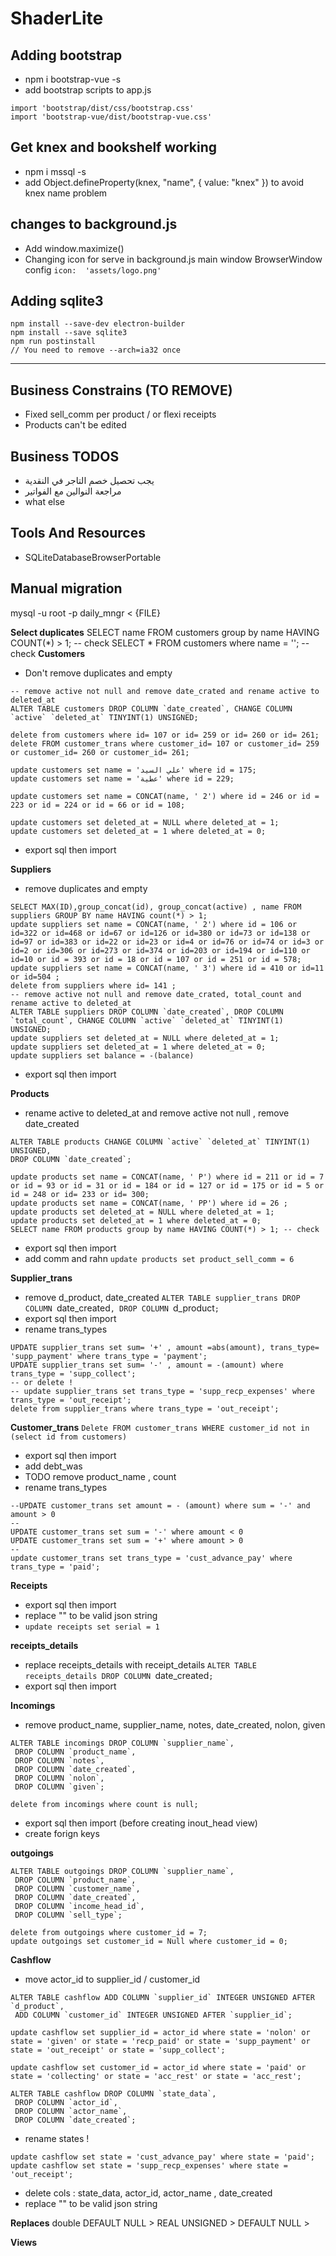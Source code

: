 # ShaderLite

## Adding bootstrap

- npm i bootstrap-vue -s 
- add bootstrap scripts to app.js
```
import 'bootstrap/dist/css/bootstrap.css'
import 'bootstrap-vue/dist/bootstrap-vue.css'
```

## Get knex and bookshelf working

- npm i mssql -s
- add Object.defineProperty(knex, "name", { value: "knex" }) to avoid knex name problem

## changes to background.js

- Add window.maximize()
- Changing icon for serve in background.js main window BrowserWindow config `icon:  'assets/logo.png'`

## Adding sqlite3
```
npm install --save-dev electron-builder
npm install --save sqlite3
npm run postinstall
// You need to remove --arch=ia32 once
```

---

## Business Constrains (TO REMOVE)

- Fixed sell_comm per product / or flexi receipts
- Products can't be edited

## Business TODOS

- يجب تحصيل خصم التاجر في النقدية 
- مراجعة النوالين مع الفواتير
- what else

## Tools And Resources

- SQLiteDatabaseBrowserPortable

## Manual migration
mysql -u root -p daily_mngr < {FILE}

**Select duplicates**
SELECT name FROM customers group by name HAVING COUNT(*) > 1; -- check
SELECT * FROM customers where name = ''; -- check
**Customers**
- Don't remove duplicates and empty
```
-- remove active not null and remove date_crated and rename active to deleted_at 
ALTER TABLE customers DROP COLUMN `date_created`, CHANGE COLUMN `active` `deleted_at` TINYINT(1) UNSIGNED;

delete from customers where id= 107 or id= 259 or id= 260 or id= 261;
delete FROM customer_trans where customer_id= 107 or customer_id= 259 or customer_id= 260 or customer_id= 261;

update customers set name = 'علي السيد' where id = 175;
update customers set name = 'عطية' where id = 229;

update customers set name = CONCAT(name, ' 2') where id = 246 or id = 223 or id = 224 or id = 66 or id = 108;

update customers set deleted_at = NULL where deleted_at = 1;
update customers set deleted_at = 1 where deleted_at = 0;
```
- export sql then import 

**Suppliers**
- remove duplicates and empty

```
SELECT MAX(ID),group_concat(id), group_concat(active) , name FROM suppliers GROUP BY name HAVING count(*) > 1;
update suppliers set name = CONCAT(name, ' 2') where id = 106 or id=322 or id=468 or id=67 or id=126 or id=380 or id=73 or id=138 or id=97 or id=383 or id=22 or id=23 or id=4 or id=76 or id=74 or id=3 or id=2 or id=306 or id=273 or id=374 or id=203 or id=194 or id=110 or id=10 or id = 393 or id = 18 or id = 107 or id = 251 or id = 578;
update suppliers set name = CONCAT(name, ' 3') where id = 410 or id=11 or id=504 ;
delete from suppliers where id= 141 ;
-- remove active not null and remove date_crated, total_count and rename active to deleted_at 
ALTER TABLE suppliers DROP COLUMN `date_created`, DROP COLUMN `total_count`, CHANGE COLUMN `active` `deleted_at` TINYINT(1) UNSIGNED;
update suppliers set deleted_at = NULL where deleted_at = 1;
update suppliers set deleted_at = 1 where deleted_at = 0;
update suppliers set balance = -(balance)
```
- export sql then import 

**Products**
- rename active to deleted_at and remove active not null , remove date_created
```
ALTER TABLE products CHANGE COLUMN `active` `deleted_at` TINYINT(1) UNSIGNED,
DROP COLUMN `date_created`;

update products set name = CONCAT(name, ' P') where id = 211 or id = 7 or id = 93 or id = 31 or id = 184 or id = 127 or id = 175 or id = 5 or id = 248 or id= 233 or id= 300;
update products set name = CONCAT(name, ' PP') where id = 26 ;
update products set deleted_at = NULL where deleted_at = 1;
update products set deleted_at = 1 where deleted_at = 0;
SELECT name FROM products group by name HAVING COUNT(*) > 1; -- check
```
- export sql then import 
- add comm and rahn
`update products set product_sell_comm = 6`

**Supplier_trans**
- remove d_product, date_created
`ALTER TABLE supplier_trans DROP COLUMN `date_created`, DROP COLUMN `d_product`;`
- export sql then import 
- rename trans_types

```
UPDATE supplier_trans set sum= '+' , amount =abs(amount), trans_type= 'supp_payment' where trans_type = 'payment';
UPDATE supplier_trans set sum= '-' , amount = -(amount) where trans_type = 'supp_collect';
-- or delete !
-- update supplier_trans set trans_type = 'supp_recp_expenses' where trans_type = 'out_receipt'; 
delete from supplier_trans where trans_type = 'out_receipt';
```
**Customer_trans**
`Delete FROM customer_trans WHERE customer_id not in (select id from customers)`
- export sql then import 
- add debt_was
- TODO remove product_name , count
- rename trans_types
```
--UPDATE customer_trans set amount = - (amount) where sum = '-' and amount > 0
--
UPDATE customer_trans set sum = '-' where amount < 0
UPDATE customer_trans set sum = '+' where amount > 0
--
update customer_trans set trans_type = 'cust_advance_pay' where trans_type = 'paid'; 
```

**Receipts**
- export sql then import 
- replace "\" to be valid json string
- `update receipts set serial = 1`

**receipts_details**
- replace receipts_details with receipt_details
`ALTER TABLE receipts_details DROP COLUMN `date_created`;`
- export sql then import 

**Incomings**
- remove product_name, supplier_name, notes, date_created, nolon, given 
```
ALTER TABLE incomings DROP COLUMN `supplier_name`,
 DROP COLUMN `product_name`,
 DROP COLUMN `notes`,
 DROP COLUMN `date_created`,
 DROP COLUMN `nolon`,
 DROP COLUMN `given`;

delete from incomings where count is null;
```
- export sql then import 
(before creating inout_head view)
- create forign keys

**outgoings**
```
ALTER TABLE outgoings DROP COLUMN `supplier_name`,
 DROP COLUMN `product_name`,
 DROP COLUMN `customer_name`,
 DROP COLUMN `date_created`,
 DROP COLUMN `income_head_id`,
 DROP COLUMN `sell_type`;

delete from outgoings where customer_id = 7;
update outgoings set customer_id = Null where customer_id = 0;
```

**Cashflow**
- move actor_id to supplier_id / customer_id
```
ALTER TABLE cashflow ADD COLUMN `supplier_id` INTEGER UNSIGNED AFTER `d_product`,
 ADD COLUMN `customer_id` INTEGER UNSIGNED AFTER `supplier_id`;

update cashflow set supplier_id = actor_id where state = 'nolon' or state = 'given' or state = 'recp_paid' or state = 'supp_payment' or state = 'out_receipt' or state = 'supp_collect';

update cashflow set customer_id = actor_id where state = 'paid' or state = 'collecting' or state = 'acc_rest' or state = 'acc_rest';

ALTER TABLE cashflow DROP COLUMN `state_data`,
 DROP COLUMN `actor_id`,
 DROP COLUMN `actor_name`,
 DROP COLUMN `date_created`;

```
- rename states !
```
update cashflow set state = 'cust_advance_pay' where state = 'paid';
update cashflow set state = 'supp_recp_expenses' where state = 'out_receipt';
```
- delete cols : state_data, actor_id, actor_name , date_created
- replace "\" to be valid json string

**Replaces**
double DEFAULT NULL > REAL
UNSIGNED > 
DEFAULT NULL > 

**Views**

